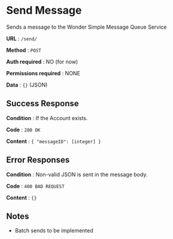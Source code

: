 # Send Message

Sends a message to the Wonder Simple Message Queue Service

**URL** : `/send/`

**Method** : `POST`

**Auth required** : NO (for now)

**Permissions required** : NONE

**Data** : `{}` (JSON)

## Success Response

**Condition** : If the Account exists.

**Code** : `200 OK`

**Content** : `{ "messageID": [integer] }`

## Error Responses

**Condition** : Non-valid JSON is sent in the message body.

**Code** : `400 BAD REQUEST`

**Content** : `{}`

## Notes

* Batch sends to be implemented
